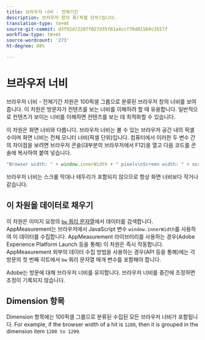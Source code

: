 ```yaml
---
title: 브라우저 너비 - 전체기간
description: 브라우저 창의 폭(픽셀 단위)입니다.
translation-type: tm+mt
source-git-commit: d3f92d72207f027d35f81a4ccf70d01569c3557f
workflow-type: tm+mt
source-wordcount: '273'
ht-degree: 88%

---
```



# 브라우저 너비

브라우저 너비 - 전체기간 차원은 100픽셀 그룹으로 분류된 브라우저 창의 너비를 보여줍니다. 이 차원은 방문자가 컨텐츠를 보는 너비를 이해하려 할 때 유용합니다. 일반적으로 컨텐츠가 보이는 너비를 이해하면 컨텐츠를 보는 데 최적화할 수 있습니다.

이 차원은 화면 너비와 다릅니다. 브라우저 너비는 볼 수 있는 브라우저 공간 내의 픽셀 수이며 화면 너비는 전체 모니터 너비(픽셀 단위)입니다. 컴퓨터에서 이러한 두 변수 간의 차이점을 보려면 브라우저 콘솔(대부분의 브라우저에서 F12)을 열고 다음 코드를 콘솔에 복사하여 붙여 넣습니다.

```javascript
"Browser width: " + window.innerWidth + " pixels\nScreen width: " + screen.width + " pixels";
```

브라우저 너비는 스크롤 막대나 테두리가 포함되지 않으므로 항상 화면 너비보다 작거나 같습니다.

## 이 차원을 데이터로 채우기

이 차원은 이미지 요청의 [`bw` 쿼리 문자열](/help/implement/validate/query-parameters.md)에서 데이터를 검색합니다. AppMeasurement는 브라우저에서 JavaScript 변수 `window.innerWidth`를 사용하여 이 데이터를 수집합니다. AppMeasurement 라이브러리를 사용하는 경우(Adobe Experience Platform Launch 등을 통해) 이 차원은 즉시 작동합니다. AppMeasurement 외부의 데이터 수집 방법을 사용하는 경우(API 등을 통해)에는 각 방문의 첫 번째 히트에서 `bw` 쿼리 문자열 매개 변수를 포함해야 합니다.

Adobe는 방문에 대해 브라우저 너비를 유지합니다. 브라우저 너비를 중간에 조정하면 조정이 기록되지 않습니다.

## Dimension 항목

Dimension 항목에는 100픽셀 그룹으로 분류된 수집된 모든 브라우저 너비가 포함됩니다. For example, if the browser width of a hit is `1280`, then it is grouped in the dimension item `1200 to 1299`.
